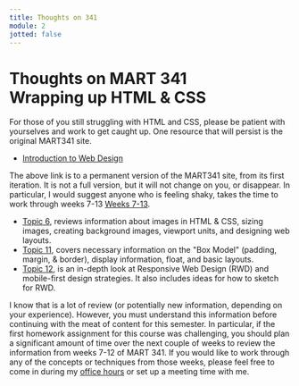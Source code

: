 ```yaml
---
title: Thoughts on 341
module: 2
jotted: false
---
```


# Thoughts on MART 341<br>Wrapping up HTML & CSS

<!-- Potentially remove this page in future iterations -->


For those of you still struggling with HTML and CSS, please be patient with yourselves and work to get caught up. One resource that will persist is the original MART341 site.

- [Introduction to Web Design](https://montana-media-arts.github.io/341-web-design-Fall2021/)

The above link is to a permanent version of the MART341 site, from its first iteration. It is not a full version, but it will not change on you, or disappear. In particular, I would suggest anyone who is feeling shaky, takes the time to work through weeks 7-13 [Weeks 7-13](https://montana-media-arts.github.io/341-web-design-Fall2021).

- [Topic 6](https://montana-media-arts.github.io/341-web-design-Fall2021/topic-06/img-about/), reviews information about images in HTML & CSS, sizing images, creating background images, viewport units, and designing web layouts.
- [Topic 11](https://montana-media-arts.github.io/341-web-design-Fall2021/topic-11/box-model/), covers necessary information on the "Box Model" (padding, margin, & border), display information, float, and basic layouts.
- [Topic 12](https://montana-media-arts.github.io/341-web-design-Fall2021/topic-12/rwd-intro/), is an in-depth look at Responsive Web Design (RWD) and mobile-first design strategies. It also includes ideas for how to sketch for RWD.

I know that is a lot of review (or potentially new information, depending on your experience). However, you must understand this information before continuing with the meat of content for this semester. In particular, if the first homework assignment for this course was challenging, you should plan a significant amount of time over the next couple of weeks to review the information from weeks 7-12 of MART 341. If you would like to work through any of the concepts or techniques from those weeks, please feel free to come in during my [office hours]({{site.baseurl}}/instructors/#office-hours) or set up a meeting time with me. 